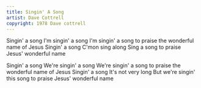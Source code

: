```yaml
---
title: Singin' A Song
artist: Dave Cottrell
copyright: 1978 Dave cottrell
---
```


Singin' a song
I'm singin' a song
I'm singin' a song to praise the wonderful name of Jesus
Singin' a song
C'mon sing along
Sing a song to praise Jesus' wonderful name

Singin' a song
We're singin' a song
We're singin' a song to praise the wonderful name of Jesus
Singin' a song
It's not very long
But we're singin' this song to praise Jesus' wonderful name
